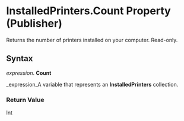 
# InstalledPrinters.Count Property (Publisher)

Returns the number of printers installed on your computer. Read-only.


## Syntax

 _expression_. **Count**

 _expression_A variable that represents an  **InstalledPrinters** collection.


### Return Value

Int

